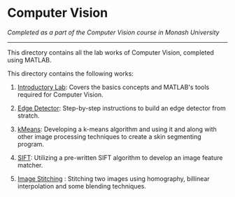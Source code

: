 # Computer Vision #

*Completed as a part of the Computer Vision course in Monash University*

***

This directory contains all the lab works of Computer Vision, completed using MATLAB. 

This directory contains the following works:

1. [Introductory Lab](1-IntroLab/): Covers the basics concepts and MATLAB's tools required for Computer Vision.

2. [Edge Detector](2-EdgeDetector/): Step-by-step instructions to build an edge detector from stratch.

3. [kMeans](3-kMeans/): Developing a k-means algorithm and using it and along with other image processing techniques to create a skin segmenting program.

4. [SIFT](4-SIFT/): Utilizing a pre-written SIFT algorithm to develop an image feature matcher.

5. [Image Stitching](5-ImageStitching/) : Stitching two images using homography, billinear interpolation and some blending techniques.


